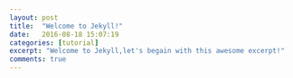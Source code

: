 ```yaml
---
layout: post
title:  "Welcome to Jekyll!"
date:   2016-08-18 15:07:19
categories: [tutorial]
excerpt: "Welcome to Jekyll,let's begain with this awesome excerpt!"
comments: true
---
```

